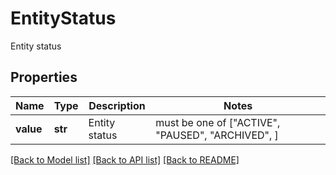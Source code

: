 # EntityStatus

Entity status

## Properties
Name | Type | Description | Notes
------------ | ------------- | ------------- | -------------
**value** | **str** | Entity status |  must be one of ["ACTIVE", "PAUSED", "ARCHIVED", ]

[[Back to Model list]](../README.md#documentation-for-models) [[Back to API list]](../README.md#documentation-for-api-endpoints) [[Back to README]](../README.md)


